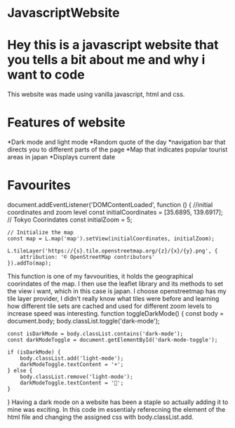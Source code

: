 ﻿# JavascriptWebsite

<h1> Hey this is a javascript website that you tells a bit about me and why i want to code</h1>
This website was made using vanilla javascript, html and css.
<h1>Features of website</h1>
*Dark mode and light mode
*Random quote of the day
*navigation bar that directs you to different parts of the page
*Map that indicates popular tourist areas in japan
*Displays current date

<h1>Favourites</h1>
document.addEventListener('DOMContentLoaded', function () {
    //initial coordinates and zoom level
    const initialCoordinates = [35.6895, 139.6917]; // Tokyo Coorindates
    const initialZoom = 5; 

    // Initialize the map
    const map = L.map('map').setView(initialCoordinates, initialZoom);

    L.tileLayer('https://{s}.tile.openstreetmap.org/{z}/{x}/{y}.png', {
        attribution: '© OpenStreetMap contributors'
    }).addTo(map);

This function is one of my favvourities, it holds the geographical coorindates of the map.
I then use the leaflet library and its methods to set the view i want, which in this case is japan. I choose openstreetmap has my tile layer provider, I didn't really know what tiles were
before and learning how different tile sets are cached and used for different zoom levels to 
increase speed was interesting.
function toggleDarkMode() {
    const body = document.body;
    body.classList.toggle('dark-mode');

    const isDarkMode = body.classList.contains('dark-mode');
    const darkModeToggle = document.getElementById('dark-mode-toggle');

    if (isDarkMode) {
        body.classList.add('light-mode');
        darkModeToggle.textContent = '☀️';
    } else {
        body.classList.remove('light-mode');
        darkModeToggle.textContent = '🌙';
    }
}
Having a dark mode on a website has been a staple so actually adding it to mine was exciting.
In this code im essentialy referecning the <body> element of the html file and changing 
the assigned css with body.classList.add.

